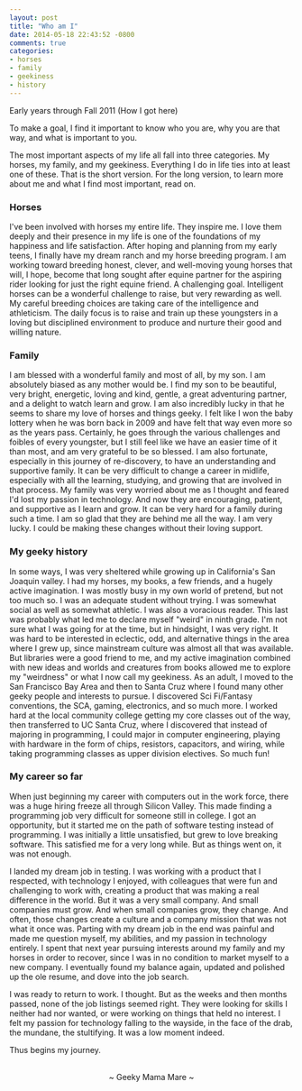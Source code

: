 ```yaml
---
layout: post
title: "Who am I"
date: 2014-05-18 22:43:52 -0800
comments: true
categories:
- horses
- family
- geekiness
- history
---
```

Early years through Fall 2011 (How I got here)

To make a goal, I find it important to know who you are, why you are that way, and what is important to you.

The most important aspects of my life all fall into three categories.  My horses, my family, and my geekiness.  Everything I do in life ties into at least one of these.  That is the short version.  For the long version, to learn more about me and what I find most important, read on.

### Horses
I've been involved with horses my entire life.  They inspire me.  I love them deeply and their presence in my life is one of the foundations of my happiness and life satisfaction.  After hoping and planning from my early teens, I finally have my dream ranch and my horse breeding program.  I am working toward breeding honest, clever, and well-moving young horses that will, I hope, become that long sought after equine partner for the aspiring rider looking for just the right equine friend.  A challenging goal.  Intelligent horses can be a wonderful challenge to raise, but very rewarding as well.  My careful breeding choices are taking care of the intelligence and athleticism.  The daily focus is to raise and train up these youngsters in a loving but disciplined environment to produce and nurture their good and willing nature.

### Family
I am blessed with a wonderful family and most of all, by my son.  I am absolutely biased as any mother would be.  I find my son to be beautiful, very bright, energetic, loving and kind, gentle, a great adventuring partner, and a delight to watch learn and grow.  I am also incredibly lucky in that he seems to share my love of horses and things geeky.  I felt like I won the baby lottery when he was born back in 2009 and have felt that way even more so as the years pass.  Certainly, he goes through the various challenges and foibles of every youngster, but I still feel like we have an easier time of it than most, and am very grateful to be so blessed.  I am also fortunate, especially in this journey of re-discovery, to have an understanding and supportive family.  It can be very difficult to change a career in midlife, especially with all the learning, studying, and growing that are involved in that process.  My family was very worried about me as I thought and feared I'd lost my passion in technology.  And now they are encouraging, patient, and supportive as I learn and grow.  It can be very hard for a family during such a time.  I am so glad that they are behind me all the way.  I am very lucky.  I could be making these changes without their loving support.

### My geeky history
In some ways, I was very sheltered while growing up in California's San Joaquin valley.  I had my horses, my books, a few friends, and a hugely active imagination.  I was mostly busy in my own world of pretend, but not too much so.  I was an adequate student without trying.  I was somewhat social as well as somewhat athletic.  I was also a voracious reader.  This last was probably what led me to declare myself "weird" in ninth grade.  I'm not sure what I was going for at the time, but in hindsight, I was very right.  It was hard to be interested in eclectic, odd, and alternative things in the area where I grew up, since mainstream culture was almost all that was available.  But libraries were a good friend to me, and my active imagination combined with new ideas and worlds and creatures from books allowed me to explore my "weirdness" or what I now call my geekiness.  As an adult, I moved to the San Francisco Bay Area and then to Santa Cruz where I found many other geeky people and interests to pursue.  I discovered Sci Fi/Fantasy conventions, the SCA, gaming, electronics, and so much more.  I worked hard at the local community college getting my core classes out of the way, then transferred to UC Santa Cruz, where I discovered that instead of majoring in programming, I could major in computer engineering, playing with hardware in the form of chips, resistors, capacitors, and wiring, while taking programming classes as upper division electives.  So much fun!

### My career so far
When just beginning my career with computers out in the work force, there was a huge hiring freeze all through Silicon Valley.  This made finding a programming job very difficult for someone still in college.  I got an opportunity, but it started me on the path of software testing instead of programming.  I was initially a little unsatisfied, but grew to love breaking software.  This satisfied me for a very long while.  But as things went on, it was not enough.

I landed my dream job in testing.  I was working with a product that I respected, with technology I enjoyed, with colleagues that were fun and challenging to work with, creating a product that was making a real difference in the world.  But it was a very small company.  And small companies must grow.  And when small companies grow, they change.  And often, those changes create a culture and a company mission that was not what it once was.  Parting with my dream job in the end was painful and made me question myself, my abilities, and my passion in technology entirely.  I spent that next year pursuing interests around my family and my horses in order to recover, since I was in no condition to market myself to a new company.  I eventually found my balance again, updated and polished up the ole resume, and dove into the job search.

I was ready to return to work.  I thought.  But as the weeks and then months passed, none of the job listings seemed right.  They were looking for skills I neither had nor wanted, or were working on things that held no interest.  I felt my passion for technology falling to the wayside, in the face of the drab, the mundane, the stultifying.  It was a low moment indeed.

Thus begins my journey.

<br>
<center>~ Geeky Mama Mare ~</center>
